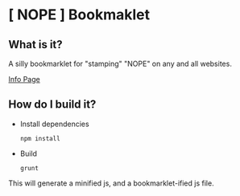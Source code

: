 # [ NOPE ] Bookmaklet

## What is it?

A silly bookmarklet for "stamping" "NOPE" on any and all websites.

[Info Page](http://lsirivong.github.io/nope-bookmarklet)

## How do I build it?

* Install dependencies

	`npm install`

* Build

	`grunt`

This will generate a minified js, and a bookmarklet-ified js file.